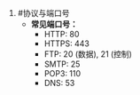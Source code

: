 1. #协议与端口号 
	*   **常见端口号：**
        *   HTTP: 80
        *   HTTPS: 443
        *   FTP: 20 (数据), 21 (控制)
        *   SMTP: 25
        *   POP3: 110
        *   DNS: 53